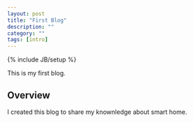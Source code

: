 ```yaml
---
layout: post
title: "First Blog"
description: ""
category: ""
tags: [intro]
---
```

{% include JB/setup %}

This is my first blog.

## Overview
I created this blog to share my knownledge about smart home.

